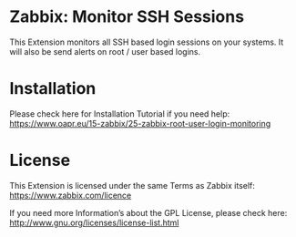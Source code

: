 # Zabbix: Monitor SSH Sessions

This Extension monitors all SSH based login sessions on your systems.
It will also be send alerts on root / user based logins.

# Installation

Please check here for Installation Tutorial if you need help: https://www.oapr.eu/15-zabbix/25-zabbix-root-user-login-monitoring

# License

This Extension is licensed under the same Terms as Zabbix itself: https://www.zabbix.com/licence

If you need more Information’s about the GPL License, please check here: http://www.gnu.org/licenses/license-list.html
